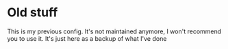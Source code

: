 # Old stuff

This is my previous config. It's not maintained anymore, I won't recommend you to use it. It's just here as a backup of what I've done
